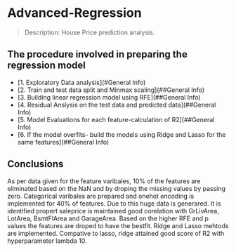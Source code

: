 # Advanced-Regression
> Description: House Price prediction analysis. 
## The procedure involved in preparing the regression model
* [1. Exploratory Data analysis](#General Info)
* [2. Train and test data split and Minmax scaling](##General Info)
* [3. Building linear regression model using RFE](##General Info)
* [4. Residual Anslysis on the test data and predicted data](##General Info)
* [5. Model Evaluations for each feature-calculation of R2](##General Info)
* [6. If the model overfits- build the models using Ridge and Lasso for the same features](##General Info)
## Conclusions
As per data given for the feature varibales, 10% of the features are eliminated based on the NaN and by droping the missing values by passing zero.
Categorical varibales are prepared and onehot encoding is implemented for 40% of features. Due to this huge data is generared.
It is identified propert saleprice is maintained good corelation with GrLivArea, LotArea, BsmtFlArea and GarageArea. Based on the higher RFE and p values the features are droped to have the bestfit. Ridge and Lasso mehtods are implemented. Compative to lasso, ridge attained good score of R2 with hyperparameter lambda 10.

